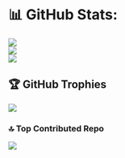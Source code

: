 # 📊 GitHub Stats:
![](https://github-readme-stats.vercel.app/api?username=Zeuroux&theme=dark&hide_border=false&include_all_commits=true&count_private=true)<br/>
![](https://nirzak-streak-stats.vercel.app/?user=Zeuroux&theme=dark&hide_border=false)<br/>
![](https://github-readme-stats.vercel.app/api/top-langs/?username=Zeuroux&theme=dark&hide_border=false&include_all_commits=true&count_private=true&layout=compact&langs_count=7)

## 🏆 GitHub Trophies
![](https://github-profile-trophy.vercel.app/?username=Zeuroux&theme=radical&no-frame=false&no-bg=true&margin-w=4)

### 🔝 Top Contributed Repo
![](https://github-contributor-stats.vercel.app/api?username=Zeuroux&limit=5&theme=dark&combine_all_yearly_contributions=true)

